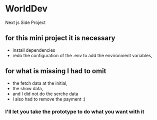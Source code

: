 # WorldDev
 Next js Side Project

## for this mini project it is necessary
- install dependencies <br>
- redo the configuration of the .env to add the environment variables, <br>
## for what is missing I had to omit 
- the fetch data at the initial,<br>
- the show data,<br>
- and I did not do the serche data<br>
- I also had to remove the payment :)<br>

### I'll let you take the prototype to do what you want with it
